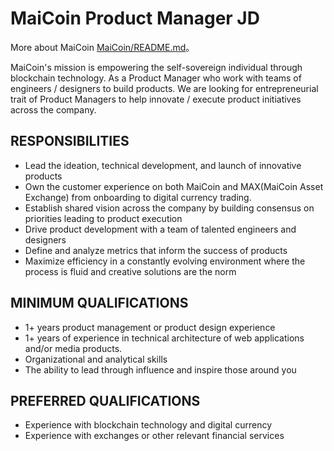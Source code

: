 # MaiCoin Product Manager JD

More about MaiCoin [MaiCoin/README.md](README.md)。

MaiCoin's mission is empowering the self-sovereign individual through blockchain technology. 
As a Product Manager who work with teams of engineers / designers to build products. We are looking for entrepreneurial trait of Product Managers to help innovate / execute product initiatives across the company.

## RESPONSIBILITIES

* Lead the ideation, technical development, and launch of innovative products
* Own the customer experience on both MaiCoin and MAX(MaiCoin Asset Exchange) from onboarding to digital currency trading.
* Establish shared vision across the company by building consensus on priorities leading to product execution
* Drive product development with a team of talented engineers and designers
* Define and analyze metrics that inform the success of products
* Maximize efficiency in a constantly evolving environment where the process is fluid and creative solutions are the norm

## MINIMUM QUALIFICATIONS

* 1+ years product management or product design experience
* 1+ years of experience in technical architecture of web applications and/or media products.
* Organizational and analytical skills
* The ability to lead through influence and inspire those around you

## PREFERRED QUALIFICATIONS

* Experience with blockchain technology and digital currency 
* Experience with exchanges or other relevant financial services

